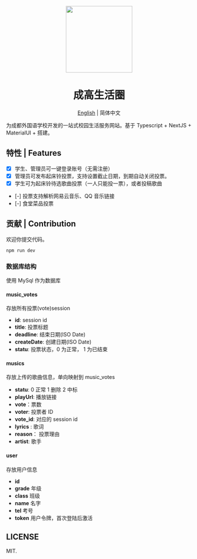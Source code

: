 <p align="center">
  <a href="#">
    <img width="180" src="https://cflsgx-mate.vercel.app/static/logo.svg">
  </a>
</p>

<h1 align="center">成高生活圈</h1>

<div align="center">

[English](./README-en.md) | 简体中文

</div>

为成都外国语学校开发的一站式校园生活服务网站。基于 Typescript + NextJS + MaterialUI + 搭建。

## 特性 | Features

-   [x] 学生、管理员可一键登录账号（无需注册）
-   [x] 管理员可发布起床铃投票，支持设置截止日期，到期自动关闭投票。
-   [x] 学生可为起床铃待选歌曲投票（一人只能投一票），或者投稿歌曲
-   [-] 投票支持解析网易云音乐、QQ 音乐链接
-   [-] 食堂菜品投票

## 贡献 | Contribution

欢迎你提交代码。

```
npm run dev
```

### 数据库结构

使用 MySql 作为数据库

#### music_votes

存放所有投票(vote)session

-   **id**: session id
-   **title**: 投票标题
-   **deadline**: 结束日期(ISO Date)
-   **createDate**: 创建日期(ISO Date)
-   **statu**: 投票状态，0 为正常， 1 为已结束

#### musics

存放上传的歌曲信息，单向映射到 music_votes

-   **statu**: 0 正常 1 删除 2 中标
-   **playUrl**: 播放链接
-   **vote**：票数
-   **voter**: 投票者 ID
-   **vote_id**: 对应的 session id
-   **lyrics** : 歌词
-   **reason**： 投票理由
-   **artist**: 歌手

#### user

存放用户信息

-   **id**
-   **grade** 年级
-   **class** 班级
-   **name** 名字
-   **tel** 考号
-   **token** 用户令牌，首次登陆后激活

## LICENSE

MIT.
